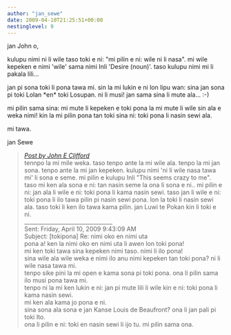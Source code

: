 ```yaml
---
author: "jan_sewe"
date: 2009-04-10T21:25:51+00:00
nestinglevel: 9
---
```

jan John o,  
  
kulupu nimi ni li wile taso toki e ni: "mi pilin e ni: wile ni li nasa". mi wile kepeken e nimi 'wile' sama nimi Inli 'Desire (noun)'. taso kulupu nimi mi li pakala lili...  
  
jan pi sona toki li pona tawa mi. sin la mi lukin e ni lon lipu wan: sina jan sona pi toki Lolan \*en\* toki Losupan. ni li musi! jan sama sina li mute ala... :-)  
  
mi pilin sama sina: mi mute li kepeken e toki pona la mi mute li wile sin ala e weka nimi! kin la mi pilin pona tan toki sina ni: toki pona li nasin sewi ala.  
  
mi tawa.  
  
jan Sewe  

> [_Post by John E Clifford_](/P8r8m1QG/nimi-oko-en-nimi-uta#post9)  
> tennpo la mi mile weka. taso tenpo ante la mi wile ala. tenpo la mi jan sona. tenpo ante la mi jan kepeken. kulupu nimi 'ni li wile nasa tawa mi' li sona e seme. mi pilin e kulupu Inli "This seems crazy to me". taso mi ken ala sona e ni: tan nasin seme la ona li sona e ni.. mi pilin e ni: jan ala li wile e ni: toki pona li kama nasin sewi. taso jan li wile e ni: toki pona li ilo tawa pilin pi nasin sewi pona. lon la toki li nasin sewi ala. taso toki li ken ilo tawa kama pilin. jan Luwi te Pokan kin li toki e ni.  
> \_\_\_\_\_\_\_\_\_\_\_\_\_\_\_\_\_\_\_\_\_\_\_\_\_\_\_\_\_\_\_\_  
> Sent: Friday, April 10, 2009 9:43:09 AM  
> Subject: \[tokipona\] Re: nimi oko en nimi uta  
> pona a! ken la nimi oko en nimi uta li awen lon toki pona!  
> mi ken toki tawa sina kepeken nimi taso. nimi li ilo pona!  
> sina wile ala wile weka e nimi ilo anu nimi kepeken tan toki pona? ni li wile nasa tawa mi.  
> tenpo sike pini la mi open e kama sona pi toki pona. ona li pilin sama ilo musi pona tawa mi.  
> tenpo ni la mi ken lukin e ni: jan pi mute lili li wile kin e ni: toki pona li kama nasin sewi.  
> mi ken ala kama jo pona e ni.  
> sina sona ala sona e jan Kanse Louis de Beaufront? ona li jan pali pi toki Ito.  
> ona li pilin e ni: toki en nasin sewi li ijo tu. mi pilin sama ona.  
>